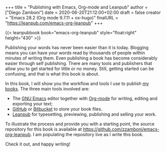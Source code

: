 +++
title = "Publishing with Emacs, Org-mode and Leanpub"
author = ["Diego Zamboni"]
date = 2020-06-20T21:12:00+02:00
draft = false
creator = "Emacs 28.2 (Org mode 9.7.11 + ox-hugo)"
finalURL = "https://leanpub.com/emacs-org-leanpub"
+++

{{< leanpubbook book="emacs-org-leanpub" style="float:right" height="430" >}}

Publishing your words has never been easier than it is today. Blogging means you can have your words read by thousands of people within minutes of writing them. Even publishing a book has become considerably easier through self publishing. There are many tools and publishers that allow you to get started for little or no money. Still, getting started can be confusing, and that is what this book is about.

In this book, I will show you the workflow and tools I use to publish [my books](https://leanpub.com/u/zzamboni). The three main tools involved are:

-   The [GNU Emacs](https://www.gnu.org/software/emacs/) editor together with [Org-mode](https://orgmode.org/) for writing, editing and exporting your text;
-   [GitHub](https://github.com/tonsky/FiraCode) or [Bitbucket](https://bitbucket.org/) to store your book files.
-   [Leanpub](https://leanpub.com/) for typesetting, previewing, publishing and selling your work.

To illustrate the process and provide you with a starting point, the source repository for this book is available at <https://github.com/zzamboni/emacs-org-leanpub>. I am populating the repository live as I write this book.

Check it out, and happy writing!

<!--more-->

&nbsp;

